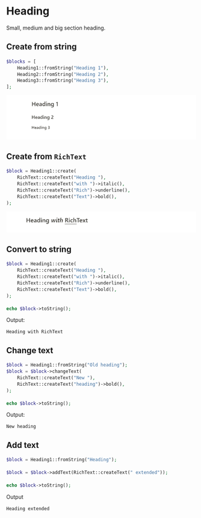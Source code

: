 # Heading

Small, medium and big section heading.

## Create from string

```php
$blocks = [
    Heading1::fromString("Heading 1"),
    Heading2::fromString("Heading 2"),
    Heading3::fromString("Heading 3"),
];
```

![](../images/heading-from-string.png)

## Create from `RichText`

```php
$block = Heading1::create(
    RichText::createText("Heading "),
    RichText::createText("with ")->italic(),
    RichText::createText("Rich")->underline(),
    RichText::createText("Text")->bold(),
);
```

![](../images/heading-from-rich-text.png)

## Convert to string

```php
$block = Heading1::create(
    RichText::createText("Heading "),
    RichText::createText("with ")->italic(),
    RichText::createText("Rich")->underline(),
    RichText::createText("Text")->bold(),
);

echo $block->toString();
```

Output:
```
Heading with RichText
```

## Change text

```php
$block = Heading1::fromString("Old heading");
$block = $block->changeText(
    RichText::createText("New "),
    RichText::createText("heading")->bold(),
);

echo $block->toString();
```

Output:

```
New heading
```

## Add text

```php
$block = Heading1::fromString("Heading");

$block = $block->addText(RichText::createText(" extended"));

echo $block->toString();
```

Output

```
Heading extended
```
